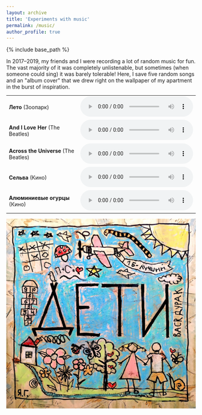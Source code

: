 ```yaml
---
layout: archive
title: 'Experiments with music'
permalink: /music/
author_profile: true
---
```


{% include base_path %}

In 2017–2019, my friends and I were recording a lot of random music for fun. The vast majority of it was completely
unlistenable, but sometimes (when someone could sing) it was barely tolerable! Here, I save five random songs and an "album cover"
that we drew right on the wallpaper of my apartment in the burst of inspiration.

<table border="0" cellspacing="0" cellpadding="0" style="border: none; font-size: 100%">
<tbody>

<tr  style="border: none">
<td  style="border: none"><b>Лето</b> (Зоопарк)</td>
<td  style="border: none">
<audio controls>
  <source src="/music/leto.mp3" type="audio/mpeg">
Your browser does not support the audio element.
</audio>
</td>
</tr>

<tr  style="border: none">
<td  style="border: none"><b>And I Love Her</b> (The Beatles)</td>
<td  style="border: none">
<audio controls>
  <source src="/music/and_i_love_her.mp3" type="audio/mpeg">
Your browser does not support the audio element.
</audio>
</td>
</tr>

<tr style="border: none">
<td style="border: none"><b>Across the Universe</b> (The Beatles)</td>
<td style="border: none">
<audio controls>
  <source src="/music/across_the_universe.mp3" type="audio/mpeg">
Your browser does not support the audio element.
</audio>
</td>
</tr>

<tr style="border: none">
<td style="border: none"><b>Сельва</b> (Кино)</td>
<td style="border: none">
<audio controls>
  <source src="/music/selva.mp3" type="audio/mpeg">
Your browser does not support the audio element.
</audio>
</td>
</tr>

<tr style="border: none">
<td style="border: none"><b>Алюминиевые огурцы</b> (Кино)</td>
<td style="border: none">
<audio controls>
  <source src="/music/alumynievye_ogurci.mp3" type="audio/mpeg">
Your browser does not support the audio element.
</audio>
</td>
</tr>

</tbody>
</table>

<img src="/images/album_cover.jpg">

